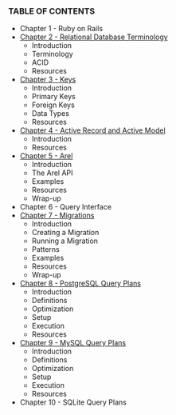 ### TABLE OF CONTENTS

* Chapter 1 - Ruby on Rails
* [Chapter 2 - Relational Database Terminology](030-chapter-02.md)
  * Introduction
  * Terminology
  * ACID
  * Resources
* [Chapter 3 - Keys](040-chapter-03.md)
  * Introduction
  * Primary Keys
  * Foreign Keys
  * Data Types
  * Resources
* [Chapter 4 - Active Record and Active Model](050-chapter-04.md)
  * Introduction
  * Resources
* [Chapter 5 - Arel](060-chapter-05.md)
  * Introduction
  * The Arel API
  * Examples
  * Resources
  * Wrap-up
* Chapter 6 - Query Interface
* [Chapter 7 - Migrations](080-chapter-07.md)
  * Introduction
  * Creating a Migration
  * Running a Migration
  * Patterns
  * Examples
  * Resources
  * Wrap-up
* [Chapter 8 - PostgreSQL Query Plans](090-chapter-08.md)
  * Introduction
  * Definitions
  * Optimization
  * Setup
  * Execution
  * Resources
* [Chapter 9 - MySQL Query Plans](100-chapter-09.md)
  * Introduction
  * Definitions
  * Optimization
  * Setup
  * Execution
  * Resources
* Chapter 10 - SQLite Query Plans
